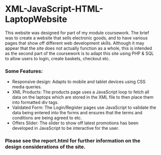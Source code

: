 # XML-JavaScript-HTML-LaptopWebsite
This website was designed for part of my module coursework. The brief was to create a website that sells electronic goods, and to have various pages that show off different web development skills. Although it may appear that the site does not actually function as a whole, this is intended as the second part of the coursework is to adapt this site using PHP & SQL to allow users to login, create baskets, checkout etc. 
### Some Features:
- Responsive design: Adapts to mobile and tablet devices using CSS media queries.
- XML Products: The products page uses a JavaScript loop to fetch all data on the laptops which are stored in the XML file to then place them into formatted div tags.
- Validated Form: The Login/Register pages use JavaScript to validate the data being entered into the forms and ensures that the terms and conditions are being agreed to etc.
- Offers Slider: The slider to show off latest promotions has been developed in JavaScript to be interactive for the user.
### Please see the report.html for further information on the design considerations of the site.
